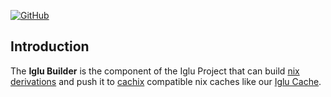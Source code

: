 [![GitHub](https://img.shields.io/badge/github-%23121011.svg?style=for-the-badge&logo=github&logoColor=white)](https://github.com/iglu-sh/builder)

## Introduction
The **Iglu Builder** is the component of the Iglu Project that can build [nix derivations](https://nix.dev/manual/nix/2.25/language/derivations) and push it to [cachix](https://www.cachix.org/) compatible nix caches like our [Iglu Cache](/docs/Components/Iglu%20Cache).

